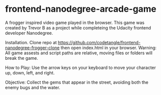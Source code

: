 frontend-nanodegree-arcade-game
===============================
A frogger inspired video game played in the browser. This game was created by Trevor B as a project while completeing the Udacity frontend developer Nanodegree.

Installation.
Clone repo at https://github.com/codetangle/frontend-nanodegree-frogger-clone
then open index.html in your browser.
Warning: All game assests and script paths are relative, moving files or folders will break the game.

How to Play:
Use the arrow keys on your keyboard to move your character up, down, left, and right.

Objective:
Collect the gems that appear in the street, avoiding both the enemy bugs and the water.

